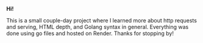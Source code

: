 **Hi!** 

This is a small couple-day project where I learned more about http requests and serving, HTML depth, and Golang syntax in general.
Everything was done using go files and hosted on Render. Thanks for stopping by!
